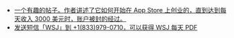 - [一个有趣的帖子。作者讲述了它如何开始在 App Store 上创业的，直到达到每天收入 3000 美元时，账户被封的经过。](https://x.com/fatbobman/status/1877676062148350354)
- [发送短信「WSJ」到 +1(833)979-0710，可以获得 WSJ 每天 PDF](https://x.com/bluebird0605/status/1877945758852526382)